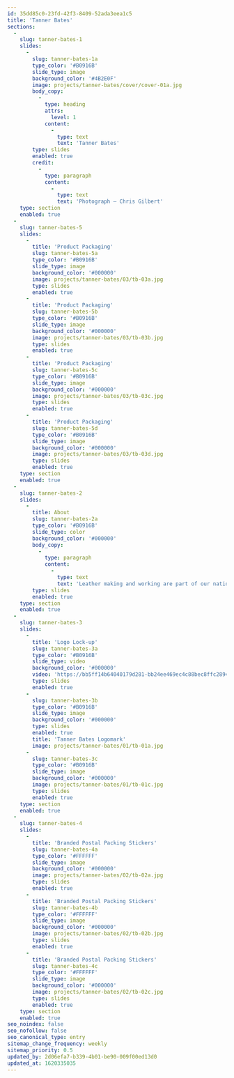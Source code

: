 ```yaml
---
id: 35dd85c0-23fd-42f3-8409-52ada3eea1c5
title: 'Tanner Bates'
sections:
  -
    slug: tanner-bates-1
    slides:
      -
        slug: tanner-bates-1a
        type_color: '#B0916B'
        slide_type: image
        background_color: '#4B2E0F'
        image: projects/tanner-bates/cover/cover-01a.jpg
        body_copy:
          -
            type: heading
            attrs:
              level: 1
            content:
              -
                type: text
                text: 'Tanner Bates'
        type: slides
        enabled: true
        credit:
          -
            type: paragraph
            content:
              -
                type: text
                text: 'Photograph — Chris Gilbert'
    type: section
    enabled: true
  -
    slug: tanner-bates-5
    slides:
      -
        title: 'Product Packaging'
        slug: tanner-bates-5a
        type_color: '#B0916B'
        slide_type: image
        background_color: '#000000'
        image: projects/tanner-bates/03/tb-03a.jpg
        type: slides
        enabled: true
      -
        title: 'Product Packaging'
        slug: tanner-bates-5b
        type_color: '#B0916B'
        slide_type: image
        background_color: '#000000'
        image: projects/tanner-bates/03/tb-03b.jpg
        type: slides
        enabled: true
      -
        title: 'Product Packaging'
        slug: tanner-bates-5c
        type_color: '#B0916B'
        slide_type: image
        background_color: '#000000'
        image: projects/tanner-bates/03/tb-03c.jpg
        type: slides
        enabled: true
      -
        title: 'Product Packaging'
        slug: tanner-bates-5d
        type_color: '#B0916B'
        slide_type: image
        background_color: '#000000'
        image: projects/tanner-bates/03/tb-03d.jpg
        type: slides
        enabled: true
    type: section
    enabled: true
  -
    slug: tanner-bates-2
    slides:
      -
        title: About
        slug: tanner-bates-2a
        type_color: '#B0916B'
        slide_type: color
        background_color: '#000000'
        body_copy:
          -
            type: paragraph
            content:
              -
                type: text
                text: 'Leather making and working are part of our national fabric and I am proud to be one of the few makers still employing these traditions of crafting and using the leather that we are famous for throughout the world.'
        type: slides
        enabled: true
    type: section
    enabled: true
  -
    slug: tanner-bates-3
    slides:
      -
        title: 'Logo Lock-up'
        slug: tanner-bates-3a
        type_color: '#B0916B'
        slide_type: video
        background_color: '#000000'
        video: 'https://bb5ff14b64040179d281-bb24ee469ec4c88bec8ffc2894929f4c.ssl.cf3.rackcdn.com/TB_3.mp4'
        type: slides
        enabled: true
      -
        slug: tanner-bates-3b
        type_color: '#B0916B'
        slide_type: image
        background_color: '#000000'
        type: slides
        enabled: true
        title: 'Tanner Bates Logomark'
        image: projects/tanner-bates/01/tb-01a.jpg
      -
        slug: tanner-bates-3c
        type_color: '#B0916B'
        slide_type: image
        background_color: '#000000'
        image: projects/tanner-bates/01/tb-01c.jpg
        type: slides
        enabled: true
    type: section
    enabled: true
  -
    slug: tanner-bates-4
    slides:
      -
        title: 'Branded Postal Packing Stickers'
        slug: tanner-bates-4a
        type_color: '#FFFFFF'
        slide_type: image
        background_color: '#000000'
        image: projects/tanner-bates/02/tb-02a.jpg
        type: slides
        enabled: true
      -
        title: 'Branded Postal Packing Stickers'
        slug: tanner-bates-4b
        type_color: '#FFFFFF'
        slide_type: image
        background_color: '#000000'
        image: projects/tanner-bates/02/tb-02b.jpg
        type: slides
        enabled: true
      -
        title: 'Branded Postal Packing Stickers'
        slug: tanner-bates-4c
        type_color: '#FFFFFF'
        slide_type: image
        background_color: '#000000'
        image: projects/tanner-bates/02/tb-02c.jpg
        type: slides
        enabled: true
    type: section
    enabled: true
seo_noindex: false
seo_nofollow: false
seo_canonical_type: entry
sitemap_change_frequency: weekly
sitemap_priority: 0.5
updated_by: 2d06efa7-b339-4b01-be90-009f00ed13d0
updated_at: 1620335035
---
```

